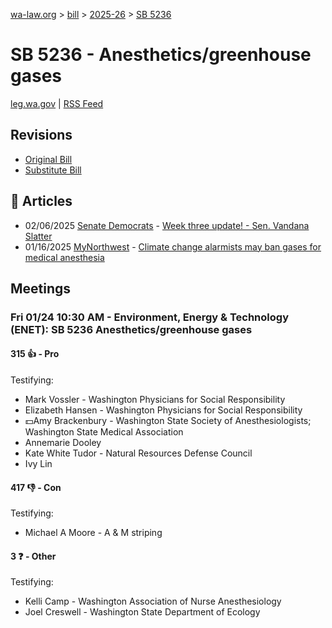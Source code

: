 [wa-law.org](/) > [bill](/bill/) > [2025-26](/bill/2025-26/) > [SB 5236](/bill/2025-26/sb/5236/)

# SB 5236 - Anesthetics/greenhouse gases
[leg.wa.gov](https://app.leg.wa.gov/billsummary?BillNumber=5236&Year=2025&Initiative=false) | [RSS Feed](./rss.xml)

## Revisions
* [Original Bill](1/)
* [Substitute Bill](S/)

## 📰 Articles
* 02/06/2025 [Senate Democrats](/org/senate_democrats/) - [Week three update! - Sen. Vandana Slatter](https://senatedemocrats.wa.gov/slatter/2025/02/06/week-three-update/#:~:text=SB%205236,)
* 01/16/2025 [MyNorthwest](/org/mynorthwest/) - [Climate change alarmists may ban gases for medical anesthesia](https://mynorthwest.com/ktth/ktth-opinion/rantz-climate-change-alarmists-could-ban-restrict-medical-anesthesia-under-new-bill/4028699#:~:text=Senate%20Bill%205236)

## Meetings
### Fri 01/24 10:30 AM - Environment, Energy & Technology (ENET): SB 5236 Anesthetics/greenhouse gases
#### 315 👍 - Pro
Testifying:
* Mark Vossler - Washington Physicians for Social Responsibility
* Elizabeth Hansen - Washington Physicians for Social Responsibility
* 💵Amy Brackenbury - Washington State Society of Anesthesiologists; Washington State Medical Association
* Annemarie Dooley
* Kate White Tudor - Natural Resources Defense Council
* Ivy Lin

#### 417 👎 - Con
Testifying:
* Michael A Moore - A & M striping

#### 3 ❓ - Other
Testifying:
* Kelli Camp - Washington Association of Nurse Anesthesiology
* Joel Creswell - Washington State Department of Ecology
